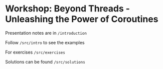# Workshop: Beyond Threads - Unleashing the Power of Coroutines

Presentation notes are in `/introduction`

Follow `/src/intro` to see the examples

For exercises `/src/exercises`

Solutions can be found `/src/solutions`